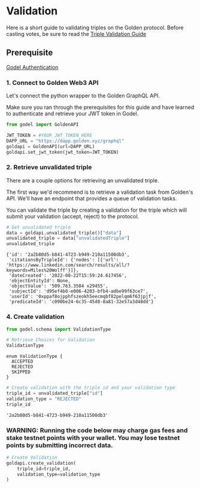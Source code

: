 # Validation

Here is a short guide to validating triples on the Golden protocol. Before casting votes, be sure to read the [Triple Validation Guide](https://www.notion.so/goldenhq/Triple-Validation-Guide-84ec0a78cfe941b9876007cccca61b31)

## Prerequisite

[Godel Authentication](https://docs.golden.xyz/godel-python-sdk/authentication)

### 1. Connect to Golden Web3 API

Let's connect the python wrapper to the Golden GraphQL API.

Make sure you ran through the prerequisites for this guide and have learned to authenticate and retrieve your JWT token in Godel.

```python
from godel import GoldenAPI

JWT_TOKEN = #YOUR_JWT_TOKEN_HERE
DAPP_URL = "https://dapp.golden.xyz/graphql"
goldapi = GoldenAPI(url=DAPP_URL)
goldapi.set_jwt_token(jwt_token=JWT_TOKEN)
```

### 2. Retrieve unvalidated triple

There are a couple options for retrieving an unvalidated triple.

The first way we'd recommend is to retrieve a validation task from Golden's API. We'll have an endpoint that provides a queue of validation tasks.

You can validate the triple by creating a validation for the triple which will submit your validation (accept, reject) to the protocol.

```python
# Get unvalidated triple
data = goldapi.unvalidated_triple()["data"]
unvalidated_triple = data["unvalidatedTriple"]
unvalidated_triple
```

```
{'id': '2a2b80d5-b841-4723-b949-210a11500db3',
 'citationsByTripleId': {'nodes': [{'url': 'https://www.linkedin.com/search/results/all/?keywords=Miles%20Wolff'}]},
 'dateCreated': '2022-08-22T15:59:24.617456',
 'objectEntityId': None,
 'objectValue': '509.763.3584 x29455',
 'subjectId': 'd95ef4b0-e006-4203-bfb4-adbe99f63ce7',
 'userId': '0xppaf8ojpphfszeokh5eecmqbf82pelqm6f63jpjf',
 'predicateId': 'c090be24-6c35-45d8-8a81-32e57a3d48dd'}
```

### 4. Create validation

```python
from godel.schema import ValidationType

# Retrieve Choices for Validation
ValidationType
```

```
enum ValidationType {
  ACCEPTED
  REJECTED
  SKIPPED
}
```

```python
# Create validation with the triple id and your validation type
triple_id = unvalidated_triple["id"]
validation_type = "REJECTED"
triple_id
```

```
'2a2b80d5-b841-4723-b949-210a11500db3'
```

### WARNING: Running the code below may charge gas fees and stake testnet points with your wallet. You may lose testnet points by submitting incorrect data.

```python
# Create Validation
goldapi.create_validation(
    triple_id=triple_id,
    validation_type=validation_type
)
```

```python
```
